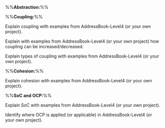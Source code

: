 <panel type="danger" header="**`W8.3` Can use basic software design principles** :star:" no-close>

%%**Abstraction:**%%

<panel type="warning" header="`W8.3a` Can explain abstraction :star::star:" no-close>
  <include src="../../book/designPrinciples/abstraction/what/full.md" />
<!-- TODO: add evidence -->
</panel>

<p>

%%**Coupling:**%%

<panel type="danger" header="`W8.3b` Can explain coupling :star:">
  <include src="../../book/designPrinciples/coupling/what/full.md" />
  <panel header=":dart: Evidence" expanded>

Explain coupling with examples from AddressBook-Level4 (or your own project).

  </panel>
</panel>

<panel type="warning" header="`W8.3c` Can reduce coupling :star::star:">
  <include src="../../book/designPrinciples/coupling/how/full.md" />
  <panel header=":dart: Evidence" expanded>

Explain with examples from AddressBook-Level4 (or your own project) how coupling can be increased/decreased.

  </panel>
</panel>

<panel type="success" header="`W8.3d` Can identify types of coupling :star::star::star::star:">
  <include src="../../book/designPrinciples/coupling/types/full.md" />
  <panel header=":dart: Evidence" expanded>

Explain types of coupling with examples from AddressBook-Level4 (or your own project).

  </panel>
</panel>

<p>

%%**Cohesion:**%%

<panel type="danger" header="`W8.3e` Can explain cohesion :star:">
  <include src="../../book/designPrinciples/cohesion/what/full.md" />
  <panel header=":dart: Evidence" expanded>

Explain cohesion with examples from AddressBook-Level4 (or your own project).

  </panel>
</panel>

<dynamic-panel src="lo-increaseCohesion.md" type="warning" header="`W8.3f` Can increase cohesion :star::star:"/>

<p>

%%**SoC and OCP:**%%

<panel type="warning" header="`W8.3g` Can explain separation of concerns principle (SoC) :star::star:">
  <include src="../../book/principles/separationOfConcernsPrinciple/full.md" />
  <panel header=":dart: Evidence" expanded>

Explain SoC with examples from AddressBook-Level4 (or your own project).

  </panel>
</panel>

<panel type="info" header="`W8.3h` Can explain open-closed principle (OCP) :star::star::star:">
  <include src="../../book/designPrinciples/openClosedPrinciple/what/full.md" />
  <panel header=":dart: Evidence" expanded>

Identify where OCP is applied (or applicable) in AddressBook-Level4 (or your own project).

  </panel>
</panel>

</panel>
